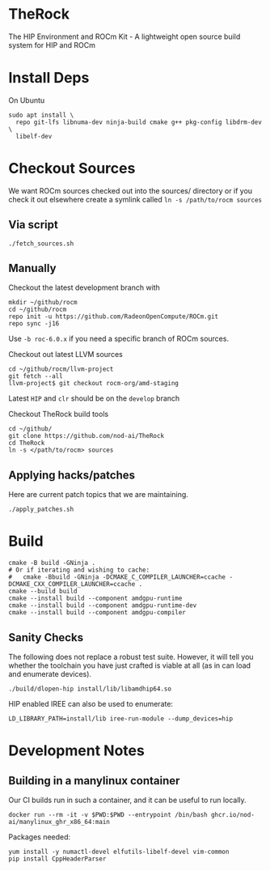 # TheRock
The HIP Environment and ROCm Kit - A lightweight open source build system for HIP and ROCm

# Install Deps

On Ubuntu

```
sudo apt install \
  repo git-lfs libnuma-dev ninja-build cmake g++ pkg-config libdrm-dev \
  libelf-dev
```

# Checkout Sources

We want ROCm sources checked out into the sources/ directory or if you check it out elsewhere create a symlink called `ln -s /path/to/rocm sources`

## Via script

```
./fetch_sources.sh
```

## Manually

Checkout the latest development branch with
```
mkdir ~/github/rocm
cd ~/github/rocm
repo init -u https://github.com/RadeonOpenCompute/ROCm.git
repo sync -j16
```
Use `-b roc-6.0.x` if you need a specific branch of ROCm sources.  

Checkout out latest LLVM sources

```
cd ~/github/rocm/llvm-project
git fetch --all
llvm-project$ git checkout rocm-org/amd-staging
```
Latest `HIP` and `clr` should be on the `develop` branch

Checkout TheRock build tools
```
cd ~/github/
git clone https://github.com/nod-ai/TheRock
cd TheRock
ln -s </path/to/rocm> sources
```

## Applying hacks/patches

Here are current patch topics that we are maintaining.

```
./apply_patches.sh
```

# Build

```
cmake -B build -GNinja .
# Or if iterating and wishing to cache:
#   cmake -Bbuild -GNinja -DCMAKE_C_COMPILER_LAUNCHER=ccache -DCMAKE_CXX_COMPILER_LAUNCHER=ccache .
cmake --build build
cmake --install build --component amdgpu-runtime
cmake --install build --component amdgpu-runtime-dev
cmake --install build --component amdgpu-compiler
```

## Sanity Checks

The following does not replace a robust test suite. However, it will tell you
whether the toolchain you have just crafted is viable at all (as in can load
and enumerate devices).

```
./build/dlopen-hip install/lib/libamdhip64.so
```

HIP enabled IREE can also be used to enumerate:

```
LD_LIBRARY_PATH=install/lib iree-run-module --dump_devices=hip
```

# Development Notes

## Building in a manylinux container

Our CI builds run in such a container, and it can be useful to run locally.

```
docker run --rm -it -v $PWD:$PWD --entrypoint /bin/bash ghcr.io/nod-ai/manylinux_ghr_x86_64:main
```

Packages needed:

```
yum install -y numactl-devel elfutils-libelf-devel vim-common
pip install CppHeaderParser
```
